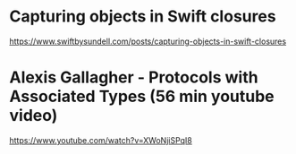 # Capturing objects in Swift closures

https://www.swiftbysundell.com/posts/capturing-objects-in-swift-closures

# Alexis Gallagher - Protocols with Associated Types (56 min youtube video)
https://www.youtube.com/watch?v=XWoNjiSPqI8
